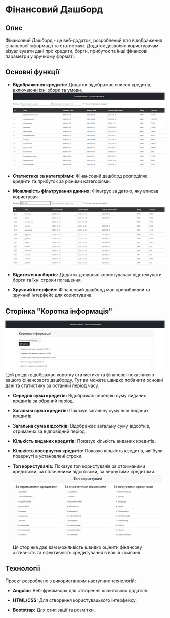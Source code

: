 # Фінансовий Дашборд

## Опис

Фінансовий Дашборд - це веб-додаток, розроблений для відображення фінансової інформації та статистики. Додаток дозволяє користувачам візуалізувати дані про кредити, борги, прибуток та інші фінансові параметри у зручному форматі.

## Основні функції

- **Відображення кредитів:** Додаток відображає список кредитів, включаючи їхні збори та умови.
  ![Приклад проекту](./src/assets/full.png)
- **Статистика за категоріями:** Фінансовий дашборд розподіляє кредити та прибуток за різними категоріями.
- **Можливість фільтрування данних:** Фільтрує за датою, яку вписав користувач
  ![Приклад проекту](./src/assets/filter.png)
- **Відстеження боргів:** Додаток дозволяє користувачам відстежувати борги та їхні строки погашення.

- **Зручний інтерфейс:** Фінансовий дашборд має привабливий та зручний інтерфейс для користувача.

## Сторінка "Коротка інформація"

![Приклад проекту](./src/assets/short.png)
Цей розділ відображає коротку статистику та фінансові показники з вашого фінансового дашборду. Тут ви можете швидко побачити основні дані та статистику за останній період часу.

- **Середня сума кредитів:** Відображає середню суму виданих кредитів за обраний період.

- **Загальна сума кредитів:** Показує загальну суму всіх виданих кредитів.

- **Загальна сума відсотків:** Відображає загальну суму відсотків, отриманих за відповідний період.

- **Кількість виданих кредитів:** Показує кількість виданих кредитів.

- **Кількість повернутих кредитів:** Показує кількість кредитів, які були повернуті в установлені строки.

- **Топ користувачів:** Показує топ користувачів за отриманими кредитами, за сплаченими відсотками, за вернутими кредитами.
  ![Приклад проекту](./src/assets/top.png)

  Ця сторінка дає вам можливість швидко оцінити фінансову активність та ефективність кредитування в вашій компанії.

## Технології

Проект розроблено з використанням наступних технологій:

- **Angular:** Веб-фреймворк для створення клієнтських додатків.

- **HTML/CSS:** Для створення користувацького інтерфейсу.

- **Bootstrap:** Для стилізації та розмітки.
